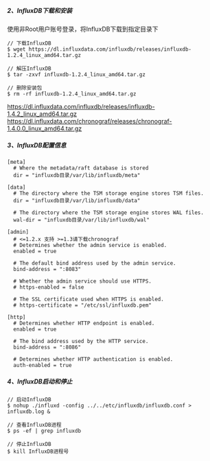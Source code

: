 
##### 2、InfluxDB下载和安装

使用非Root用户账号登录，将InfluxDB下载到指定目录下

``` 
// 下载InfluxDB
$ wget https://dl.influxdata.com/influxdb/releases/influxdb-1.2.4_linux_amd64.tar.gz

// 解压InfluxDB
$ tar -zxvf influxdb-1.2.4_linux_amd64.tar.gz

// 删除安装包
$ rm -rf influxdb-1.2.4_linux_amd64.tar.gz
```

https://dl.influxdata.com/influxdb/releases/influxdb-1.4.2_linux_amd64.tar.gz
https://dl.influxdata.com/chronograf/releases/chronograf-1.4.0.0_linux_amd64.tar.gz

##### 3、InfluxDB配置信息

``` 
[meta]
  # Where the metadata/raft database is stored
  dir = "influxdb目录/var/lib/influxdb/meta"

[data]
  # The directory where the TSM storage engine stores TSM files.
  dir = "influxdb目录/var/lib/influxdb/data"

  # The directory where the TSM storage engine stores WAL files.
  wal-dir = "influxdb目录/var/lib/influxdb/wal"

[admin]
  # <=1.2.x 支持 >=1.3请下载chronograf
  # Determines whether the admin service is enabled.
  enabled = true

  # The default bind address used by the admin service.
  bind-address = ":8083"

  # Whether the admin service should use HTTPS.
  # https-enabled = false

  # The SSL certificate used when HTTPS is enabled.
  # https-certificate = "/etc/ssl/influxdb.pem"
  
[http]
  # Determines whether HTTP endpoint is enabled.
  enabled = true

  # The bind address used by the HTTP service.
  bind-address = ":8086"

  # Determines whether HTTP authentication is enabled.
  auth-enabled = true
```

##### 4、InfluxDB启动和停止

``` 
// 启动InfluxDB
$ nohup ./influxd -config ../../etc/influxdb/influxdb.conf > influxdb.log &

// 查看InfluxDB进程
$ ps -ef | grep influxdb

// 停止InfluxDB
$ kill InfluxDB进程号
```
